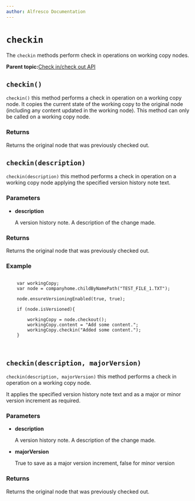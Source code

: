 ```yaml
---
author: Alfresco Documentation
---
```


# `checkin`

The `checkin` methods perform check in operations on working copy nodes.

**Parent topic:**[Check in/check out API](../references/API-JS-CheckInOut.md)

## `checkin()`

`checkin()` this method performs a check in operation on a working copy node. It copies the current state of the working copy to the original node \(including any content updated in the working node\). This method can only be called on a working copy node.

### Returns

Returns the original node that was previously checked out.

## `checkin(description)`

`checkin(description)` this method performs a check in operation on a working copy node applying the specified version history note text.

### Parameters

-   **description**

    A version history note. A description of the change made.


### Returns

Returns the original node that was previously checked out.

### Example

```

    var workingCopy;
    var node = companyhome.childByNamePath("TEST_FILE_1.TXT");

    node.ensureVersioningEnabled(true, true);
    
    if (node.isVersioned){
        
        workingCopy = node.checkout();
        workingCopy.content = "Add some content.";
        workingCopy.checkin("Added some content.");
    }

        
```

## `checkin(description, majorVersion)`

`checkin(description, majorVersion)` this method performs a check in operation on a working copy node.

It applies the specified version history note text and as a major or minor version increment as required.

### Parameters

-   **description**

    A version history note. A description of the change made.

-   **majorVersion**

    True to save as a major version increment, false for minor version


### Returns

Returns the original node that was previously checked out.

